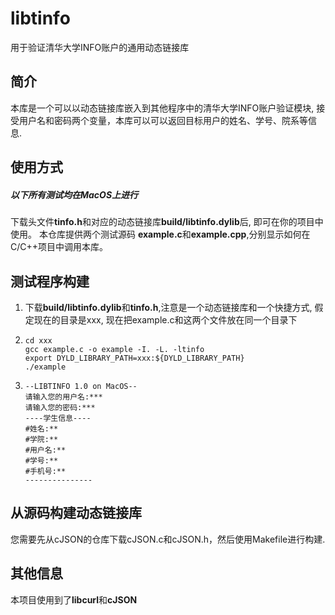 # libtinfo

用于验证清华大学INFO账户的通用动态链接库

## 简介

本库是一个可以以动态链接库嵌入到其他程序中的清华大学INFO账户验证模块, 接受用户名和密码两个变量，本库可以可以返回目标用户的姓名、学号、院系等信息.

## 使用方式

##### 以下所有测试均在MacOS上进行

下载头文件**tinfo.h**和对应的动态链接库**build/libtinfo.dylib**后, 即可在你的项目中使用。 本仓库提供两个测试源码 **example.c**和**example.cpp**,分别显示如何在C/C++项目中调用本库。

## 测试程序构建

1. 下载**build/libtinfo.dylib**和**tinfo.h**,注意是一个动态链接库和一个快捷方式, 假定现在的目录是xxx, 现在把example.c和这两个文件放在同一个目录下

2. ```shell
   cd xxx
   gcc example.c -o example -I. -L. -ltinfo
   export DYLD_LIBRARY_PATH=xxx:${DYLD_LIBRARY_PATH}
   ./example
   ```

3. ```shell
   --LIBTINFO 1.0 on MacOS--
   请输入您的用户名:***
   请输入您的密码:***
   ----学生信息----
   #姓名:**
   #学院:**
   #用户名:**
   #学号:**
   #手机号:**
   ---------------
   ```

## 从源码构建动态链接库

您需要先从cJSON的仓库下载cJSON.c和cJSON.h，然后使用Makefile进行构建.

## 其他信息

本项目使用到了**libcurl**和**cJSON**
